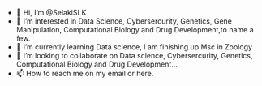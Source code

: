 - 👋 Hi, I’m @SelakiSLK
- 👀 I’m interested in Data Science, Cybersercurity, Genetics, Gene Manipulation, Computational Biology and Drug Development,to name a few.
- 🌱 I’m currently learning Data science, I am finishing up Msc in Zoology
- 💞️ I’m looking to collaborate on Data science, Cybersercurity, Genetics, Computational Biology and Drug Development...
- 📫 How to reach me on my email or here.

